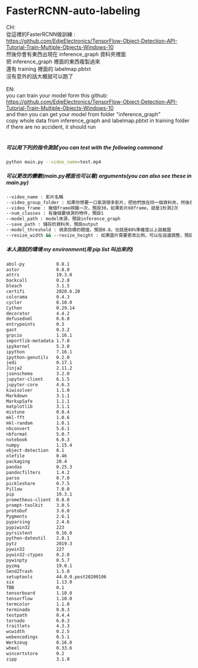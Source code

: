 # FasterRCNN-auto-labeling
CH:
<br>
從這裡的FasterRCNN做訓練 : 
<br>
https://github.com/EdjeElectronics/TensorFlow-Object-Detection-API-Tutorial-Train-Multiple-Objects-Windows-10
<br>
然後你會有東西出現在 inference_graph 資料夾裡面
<br>
把 inference_graph 裡面的東西複製過來
<br>
還有 training 裡面的 labelmap.pbtxt
<br>
沒有意外的話大概就可以跑了
<br>
<br>
EN:
<br>
you can train your model form this github:
<br>
https://github.com/EdjeElectronics/TensorFlow-Object-Detection-API-Tutorial-Train-Multiple-Objects-Windows-10
<br>
and then you can get your model from folder "inference_graph" 
<br>
copy whole data from inference_graph and labelmap.pbtxt in training folder
<br>
if there are no accident, it should run
<br>
<br>



##### 可以用下列的指令測試 you can test with the following command

```bash
python main.py --video_name=test.mp4
```
##### 可以更改的變數(main.py裡面也可以看) arguments(you can also see these in main.py)
```bash
--video_name : 影片名稱
--video_group_folder : 如果你想要一口氣測很多影片，把他們放在同一個資料夾，然後在這邊輸入資料夾名稱
--video_frame : 幾個frame辨識一次，預設30，如果影片60frame，就是1秒測2次
--num_classes : 有幾個要偵測的物件，預設1
--model_path : model來源，預設inference_graph
--save_path : 儲存的資料夾，預設output
--model_threshold : 偵測目標的閥值，預設0.8，也就是80%準確度以上就截圖
--resize_width && --resize_height : 如果圖片需要更改比例，可以在這邊調整，預設-1 也就是不調整
```
##### 本人測試的環境 my environment(用 pip list 叫出來的)
```bash
absl-py            0.8.1
astor              0.8.0
attrs              19.3.0
backcall           0.2.0
bleach             3.1.5
certifi            2020.6.20
colorama           0.4.3
cycler             0.10.0
Cython             0.29.14
decorator          4.4.2
defusedxml         0.6.0
entrypoints        0.3
gast               0.3.2
grpcio             1.16.1
importlib-metadata 1.7.0
ipykernel          5.3.0
ipython            7.16.1
ipython-genutils   0.2.0
jedi               0.17.1
Jinja2             2.11.2
jsonschema         3.2.0
jupyter-client     6.1.5
jupyter-core       4.6.3
kiwisolver         1.1.0
Markdown           3.1.1
MarkupSafe         1.1.1
matplotlib         3.1.1
mistune            0.8.4
mkl-fft            1.0.6
mkl-random         1.0.1
nbconvert          5.6.1
nbformat           5.0.7
notebook           6.0.3
numpy              1.15.4
object-detection   0.1
olefile            0.46
packaging          20.4
pandas             0.25.3
pandocfilters      1.4.2
parso              0.7.0
pickleshare        0.7.5
Pillow             7.0.0
pip                19.3.1
prometheus-client  0.8.0
prompt-toolkit     3.0.5
protobuf           3.6.0
Pygments           2.6.1
pyparsing          2.4.6
pypiwin32          223
pyrsistent         0.16.0
python-dateutil    2.8.1
pytz               2019.3
pywin32            227
pywin32-ctypes     0.2.0
pywinpty           0.5.7
pyzmq              19.0.1
Send2Trash         1.5.0
setuptools         44.0.0.post20200106
six                1.13.0
TBB                0.1
tensorboard        1.10.0
tensorflow         1.10.0
termcolor          1.1.0
terminado          0.8.3
testpath           0.4.4
tornado            6.0.3
traitlets          4.3.3
wcwidth            0.2.5
webencodings       0.5.1
Werkzeug           0.16.0
wheel              0.33.6
wincertstore       0.2
zipp               3.1.0
```
